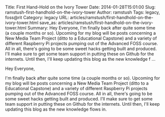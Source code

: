 Title: First Hand-Hold on the Ivory Tower
Date: 2014-01-28T15:01:00
Slug: ramstush-first-handhold-on-the-ivory-tower
Author: ramstush
Tags: legacy, foss@rit
Category: legacy
URL: articles/ramstush/first-handhold-on-the-ivory-tower.html
save_as: articles/ramstush/first-handhold-on-the-ivory-tower.html
Summary: Hey Everyone,  I'm finally back after quite some time (a couple months or so). Upcoming for my blog will be posts concerning a New Media Team Project (ditto to a Educational Capstone) and a variety of different Raspberry Pi projects pumping out of the Advanced FOSS course. All in all, there's going to be some sweet hacks getting built and produced. I'll make sure to get some team support in putting these on Github for the internets. Until then, I'll keep updating this blog as the new knowledge f ... 

Hey Everyone,

I'm finally back after quite some time (a couple months or so). Upcoming for
my blog will be posts concerning a New Media Team Project (ditto to a
Educational Capstone) and a variety of different Raspberry Pi projects pumping
out of the Advanced FOSS course. All in all, there's going to be some sweet
hacks getting built and produced. I'll make sure to get some team support in
putting these on Github for the internets. Until then, I'll keep updating this
blog as the new knowledge flows in.

